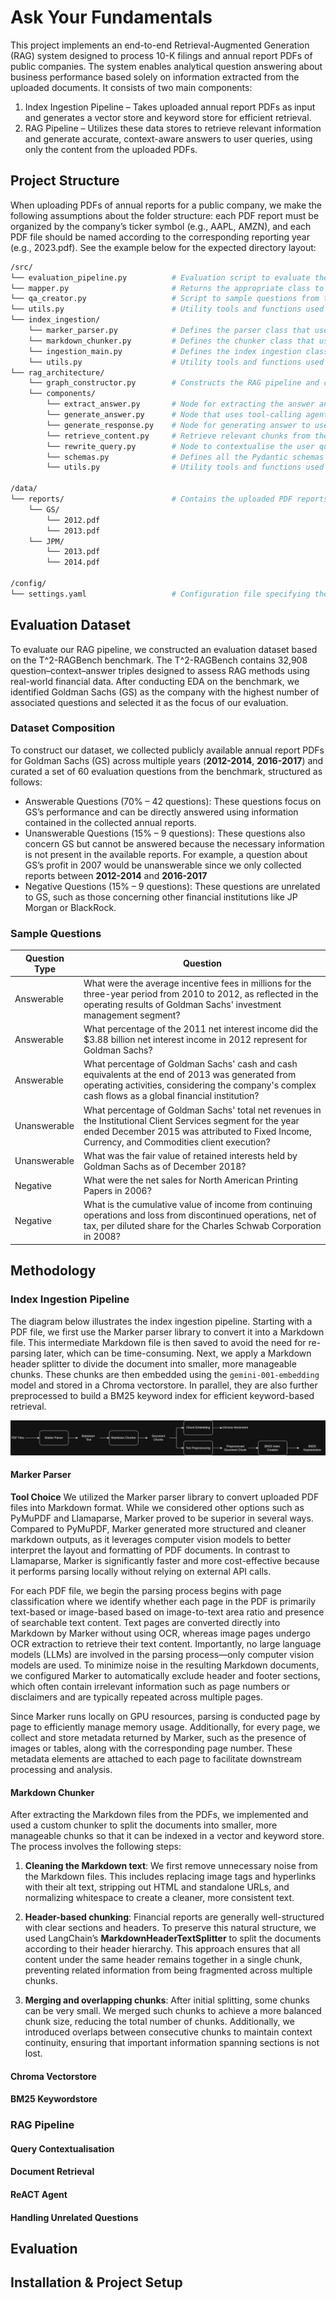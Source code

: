 # Ask Your Fundamentals

This project implements an end-to-end Retrieval-Augmented Generation (RAG) system designed to process 10-K filings and annual report PDFs of public companies. The system enables analytical question answering about business performance based solely on information extracted from the uploaded documents. It consists of two main components:

1. Index Ingestion Pipeline – Takes uploaded annual report PDFs as input and generates a vector store and keyword store for efficient retrieval.
1. RAG Pipeline – Utilizes these data stores to retrieve relevant information and generate accurate, context-aware answers to user queries, using only the content from the uploaded PDFs.

## Project Structure

When uploading PDFs of annual reports for a public company, we make the following assumptions about the folder structure: each PDF report must be organized by the company’s ticker symbol (e.g., AAPL, AMZN), and each PDF file should be named according to the corresponding reporting year (e.g., 2023.pdf). See the example below for the expected directory layout:

```bash
/src/
└── evaluation_pipeline.py          # Evaluation script to evaluate the retrieval and end-to-end performance of the RAG pipeline.
└── mapper.py                       # Returns the appropriate class to instantiate depending on the arguments passed.
└── qa_creator.py                   # Script to sample questions from the T^2-RAGBench and create the dev set to evaluate our RAG pipeline.
└── utils.py                        # Utility tools and functions used by RAG pipeline evaluation.
└── index_ingestion/               
    └── marker_parser.py            # Defines the parser class that uses the Marker library to convert PDF files into a Markdown format
    └── markdown_chunker.py         # Defines the chunker class that uses Markdown header splitter to chunk parsed document into smaller chunks.
    └── ingestion_main.py           # Defines the index ingestion class that combines the logic of the parser and the chunker.
    └── utils.py                    # Utility tools and functions used by index ingestion pipeline.
└── rag_architecture/              
    └── graph_constructor.py        # Constructs the RAG pipeline and connect different components in the pipeline together
    └── components/
        └── extract_answer.py       # Node for extracting the answer and citation generated by the LLM.
        └── generate_answer.py      # Node that uses tool-calling agent to perform mathematical calculations or generate final answer.
        └── generate_response.py    # Node for generating answer to user queries that are not relevant to the topics in the RAG system.
        └── retrieve_content.py     # Retrieve relevant chunks from the vectorstore and keyword store.
        └── rewrite_query.py        # Node to contextualise the user query based on the conversation history and determine intention of user.
        └── schemas.py              # Defines all the Pydantic schemas used in the RAG pipeline.
        └── utils.py                # Utility tools and functions used by the RAG pipeline.

/data/
└── reports/                        # Contains the uploaded PDF reports organised in the expected layout for the parser to function correctly.
    └── GS/
        └── 2012.pdf
        └── 2013.pdf
    └── JPM/
        └── 2013.pdf
        └── 2014.pdf

/config/
└── settings.yaml                   # Configuration file specifying the configuration for the index ingestion and RAG pipeline.


```

## Evaluation Dataset

To evaluate our RAG pipeline, we constructed an evaluation dataset based on the T^2-RAGBench benchmark. The T^2-RAGBench contains 32,908 question–context–answer triples designed to assess RAG methods using real-world financial data. After conducting EDA on the benchmark, we identified Goldman Sachs (GS) as the company with the highest number of associated questions and selected it as the focus of our evaluation.

### Dataset Composition
To construct our dataset, we collected publicly available annual report PDFs for Goldman Sachs (GS) across multiple years (**2012-2014**, **2016-2017**) and curated a set of 60 evaluation questions from the benchmark, structured as follows:
- Answerable Questions (70% – 42 questions): These questions focus on GS’s performance and can be directly answered using information contained in the collected annual reports.
- Unanswerable Questions (15% – 9 questions): These questions also concern GS but cannot be answered because the necessary information is not present in the available reports. For example, a question about GS’s profit in 2007 would be unanswerable since we only collected reports between **2012-2014** and **2016-2017**
- Negative Questions (15% – 9 questions): These questions are unrelated to GS, such as those concerning other financial institutions like JP Morgan or BlackRock.

### Sample Questions

| Question Type | Question | 
| --------------| ---------|
| Answerable | What were the average incentive fees in millions for the three-year period from 2010 to 2012, as reflected in the operating results of Goldman Sachs' investment management segment?|
| Answerable | What percentage of the 2011 net interest income did the $3.88 billion net interest income in 2012 represent for Goldman Sachs?|
| Answerable | What percentage of Goldman Sachs' cash and cash equivalents at the end of 2013 was generated from operating activities, considering the company's complex cash flows as a global financial institution?|
| Unanswerable | What percentage of Goldman Sachs' total net revenues in the Institutional Client Services segment for the year ended December 2015 was attributed to Fixed Income, Currency, and Commodities client execution?|
| Unanswerable | What was the fair value of retained interests held by Goldman Sachs as of December 2018?|
| Negative | What were the net sales for North American Printing Papers in 2006?|
| Negative | What is the cumulative value of income from continuing operations and loss from discontinued operations, net of tax, per diluted share for the Charles Schwab Corporation in 2008?|

## Methodology
### Index Ingestion Pipeline

The diagram below illustrates the index ingestion pipeline. Starting with a PDF file, we first use the Marker parser library to convert it into a Markdown file. This intermediate Markdown file is then saved to avoid the need for re-parsing later, which can be time-consuming. Next, we apply a Markdown header splitter to divide the document into smaller, more manageable chunks. These chunks are then embedded using the  `gemini-001-embedding` model and stored in a Chroma vectorstore. In parallel, they are also further preprocessed to build a BM25 keyword index for efficient keyword-based retrieval.

<img src='resources/index-ingestion.png'>

#### Marker Parser 

**Tool Choice** We utilized the Marker parser library to convert uploaded PDF files into Markdown format. While we considered other options such as PyMuPDF and Llamaparse, Marker proved to be superior in several ways. Compared to PyMuPDF, Marker generated more structured and cleaner markdown outputs, as it leverages computer vision models to better interpret the layout and formatting of PDF documents. In contrast to Llamaparse, Marker is significantly faster and more cost-effective because it performs parsing locally without relying on external API calls.

For each PDF file, we begin the parsing process begins with page classification where we identify whether each page in the PDF is primarily text-based or image-based based on image-to-text area ratio and presence of searchable text content. Text pages are converted directly into Markdown by Marker without using OCR, whereas image pages undergo OCR extraction to retrieve their text content. Importantly, no large language models (LLMs) are involved in the parsing process—only computer vision models are used. To minimize noise in the resulting Markdown documents, we configured Marker to automatically exclude header and footer sections, which often contain irrelevant information such as page numbers or disclaimers and are typically repeated across multiple pages.

Since Marker runs locally on GPU resources, parsing is conducted page by page to efficiently manage memory usage. Additionally, for every page, we collect and store metadata returned by Marker, such as the presence of images or tables, along with the corresponding page number. These metadata elements are attached to each page to facilitate downstream processing and analysis.



#### Markdown Chunker

After extracting the Markdown files from the PDFs, we implemented and used a custom chunker to split the documents into smaller, more manageable chunks so that it can be indexed in a vector and keyword store. The process involves the following steps:

1. **Cleaning the Markdown text**: We first remove unnecessary noise from the Markdown files. This includes replacing image tags and hyperlinks with their alt text, stripping out HTML and standalone URLs, and normalizing whitespace to create a cleaner, more consistent text.

2. **Header-based chunking**: Financial reports are generally well-structured with clear sections and headers. To preserve this natural structure, we used LangChain’s **MarkdownHeaderTextSplitter** to split the documents according to their header hierarchy. This approach ensures that all content under the same header remains together in a single chunk, preventing related information from being fragmented across multiple chunks.

3. **Merging and overlapping chunks**: After initial splitting, some chunks can be very small. We merged such chunks to achieve a more balanced chunk size, reducing the total number of chunks. Additionally, we introduced overlaps between consecutive chunks to maintain context continuity, ensuring that important information spanning sections is not lost.

#### Chroma Vectorstore


#### BM25 Keywordstore


### RAG Pipeline

#### Query Contextualisation

#### Document Retrieval

#### ReACT Agent

#### Handling Unrelated Questions

## Evaluation

## Installation & Project Setup
